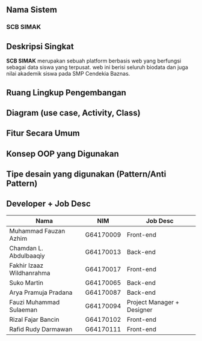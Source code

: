 ## Nama Sistem
### SCB SIMAK


## Deskripsi Singkat
**SCB SIMAK** merupakan sebuah platform berbasis web yang berfungsi sebagai data siswa yang terpusat. web ini berisi seluruh biodata dan juga nilai akademik siswa pada SMP Cendekia Baznas.

## Ruang Lingkup Pengembangan


## Diagram (use case, Activity, Class)


## Fitur Secara Umum


## Konsep OOP yang Digunakan

## Tipe desain yang digunakan (Pattern/Anti Pattern)


## Developer + Job Desc
| Nama | NIM | Job Desc |
|---	|---	|---	|
| Muhammad Fauzan Azhim | G64170009 | Front-end |
| Chamdan L. Abdulbaaqiy | G64170013 | Back-end | 
| Fakhir Izaaz Wildhanrahma | G64170017 | Front-end | 
| Suko Martin | G64170065 | Back-end |
| Arya Pramuja Pradana | G64170087 | Back-end |
| Fauzi Muhammad Sulaeman | G64170094 | Project Manager + Designer |
| Rizal Fajar Bancin | G64170102 | Front-end |
| Rafid Rudy Darmawan | G64170111 | Front-end |

